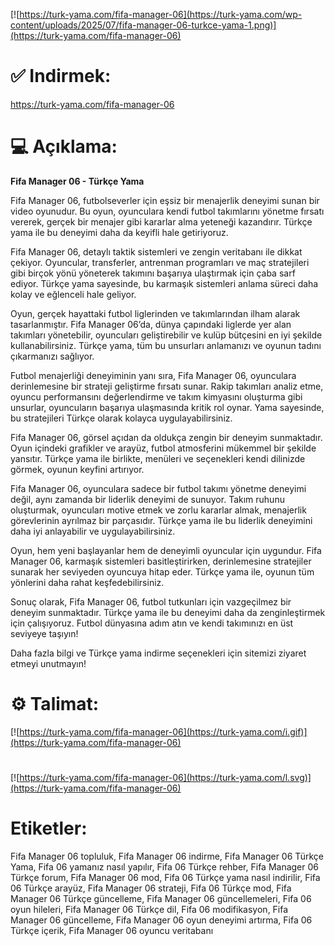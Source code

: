 [![https://turk-yama.com/fifa-manager-06](https://turk-yama.com/wp-content/uploads/2025/07/fifa-manager-06-turkce-yama-1.png)](https://turk-yama.com/fifa-manager-06)
# ✅ Indirmek:
https://turk-yama.com/fifa-manager-06
# 💻 Açıklama:
**Fifa Manager 06 - Türkçe Yama**

Fifa Manager 06, futbolseverler için eşsiz bir menajerlik deneyimi sunan bir video oyunudur. Bu oyun, oyunculara kendi futbol takımlarını yönetme fırsatı vererek, gerçek bir menajer gibi kararlar alma yeteneği kazandırır. Türkçe yama ile bu deneyimi daha da keyifli hale getiriyoruz.

Fifa Manager 06, detaylı taktik sistemleri ve zengin veritabanı ile dikkat çekiyor. Oyuncular, transferler, antrenman programları ve maç stratejileri gibi birçok yönü yöneterek takımını başarıya ulaştırmak için çaba sarf ediyor. Türkçe yama sayesinde, bu karmaşık sistemleri anlama süreci daha kolay ve eğlenceli hale geliyor.

Oyun, gerçek hayattaki futbol liglerinden ve takımlarından ilham alarak tasarlanmıştır. Fifa Manager 06’da, dünya çapındaki liglerde yer alan takımları yönetebilir, oyuncuları geliştirebilir ve kulüp bütçesini en iyi şekilde kullanabilirsiniz. Türkçe yama, tüm bu unsurları anlamanızı ve oyunun tadını çıkarmanızı sağlıyor.

Futbol menajerliği deneyiminin yanı sıra, Fifa Manager 06, oyunculara derinlemesine bir strateji geliştirme fırsatı sunar. Rakip takımları analiz etme, oyuncu performansını değerlendirme ve takım kimyasını oluşturma gibi unsurlar, oyuncuların başarıya ulaşmasında kritik rol oynar. Yama sayesinde, bu stratejileri Türkçe olarak kolayca uygulayabilirsiniz.

Fifa Manager 06, görsel açıdan da oldukça zengin bir deneyim sunmaktadır. Oyun içindeki grafikler ve arayüz, futbol atmosferini mükemmel bir şekilde yansıtır. Türkçe yama ile birlikte, menüleri ve seçenekleri kendi dilinizde görmek, oyunun keyfini artırıyor.

Fifa Manager 06, oyunculara sadece bir futbol takımı yönetme deneyimi değil, aynı zamanda bir liderlik deneyimi de sunuyor. Takım ruhunu oluşturmak, oyuncuları motive etmek ve zorlu kararlar almak, menajerlik görevlerinin ayrılmaz bir parçasıdır. Türkçe yama ile bu liderlik deneyimini daha iyi anlayabilir ve uygulayabilirsiniz.

Oyun, hem yeni başlayanlar hem de deneyimli oyuncular için uygundur. Fifa Manager 06, karmaşık sistemleri basitleştirirken, derinlemesine stratejiler sunarak her seviyeden oyuncuya hitap eder. Türkçe yama ile, oyunun tüm yönlerini daha rahat keşfedebilirsiniz.

Sonuç olarak, Fifa Manager 06, futbol tutkunları için vazgeçilmez bir deneyim sunmaktadır. Türkçe yama ile bu deneyimi daha da zenginleştirmek için çalışıyoruz. Futbol dünyasına adım atın ve kendi takımınızı en üst seviyeye taşıyın! 

Daha fazla bilgi ve Türkçe yama indirme seçenekleri için sitemizi ziyaret etmeyi unutmayın!
# ⚙️ Talimat:
[![https://turk-yama.com/fifa-manager-06](https://turk-yama.com/i.gif)](https://turk-yama.com/fifa-manager-06)
#
[![https://turk-yama.com/fifa-manager-06](https://turk-yama.com/l.svg)](https://turk-yama.com/fifa-manager-06)
# Etiketler:
Fifa Manager 06 topluluk, Fifa Manager 06 indirme, Fifa Manager 06 Türkçe Yama, Fifa 06 yamanız nasıl yapılır, Fifa 06 Türkçe rehber, Fifa Manager 06 Türkçe forum, Fifa Manager 06 mod, Fifa 06 Türkçe yama nasıl indirilir, Fifa 06 Türkçe arayüz, Fifa Manager 06 strateji, Fifa 06 Türkçe mod, Fifa Manager 06 Türkçe güncelleme, Fifa Manager 06 güncellemeleri, Fifa 06 oyun hileleri, Fifa Manager 06 Türkçe dil, Fifa 06 modifikasyon, Fifa Manager 06 güncelleme, Fifa Manager 06 oyun deneyimi artırma, Fifa 06 Türkçe içerik, Fifa Manager 06 oyuncu veritabanı


